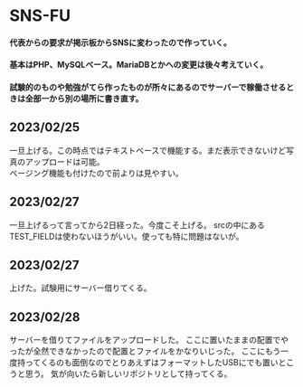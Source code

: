 # SNS-FU

#### 代表からの要求が掲示板からSNSに変わったので作っていく。  
#### 基本はPHP、MySQLベース。MariaDBとかへの変更は後々考えていく。
#### 試験的のものや勉強がてら作ったものが所々にあるのでサーバーで稼働させるときは全部一から別の場所に書き直す。

## 2023/02/25
一旦上げる。この時点ではテキストベースで機能する。まだ表示できないけど写真のアップロードは可能。  
ページング機能も付けたので前よりは見やすい。

## 2023/02/27
一旦上げるって言ってから2日経った。今度こそ上げる。
srcの中にあるTEST_FIELDは使わないほうがいい。使っても特に問題はないが。

## 2023/02/27
上げた。試験用にサーバー借りてくる。

## 2023/02/28
サーバーを借りてファイルをアップロードした。
ここに置いたままの配置でやったが全然できなかったので配置とファイルをかなりいじった。
ここにもう一度持ってくるのも面倒なのでとりあえずはフォーマットしたUSBにでも置いとこうと思う。
気が向いたら新しいリポジトリとして持ってくる。
